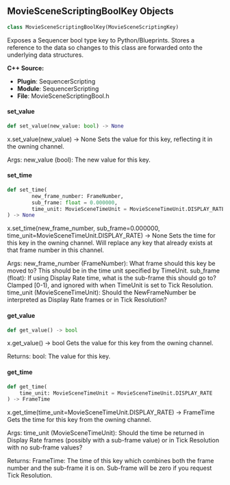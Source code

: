 ## MovieSceneScriptingBoolKey Objects

```python
class MovieSceneScriptingBoolKey(MovieSceneScriptingKey)
```

Exposes a Sequencer bool type key to Python/Blueprints.
Stores a reference to the data so changes to this class are forwarded onto the underlying data structures.

**C++ Source:**

- **Plugin**: SequencerScripting
- **Module**: SequencerScripting
- **File**: MovieSceneScriptingBool.h

<a id="unreal.MovieSceneScriptingBoolKey.set_value"></a>

#### set_value

```python
def set_value(new_value: bool) -> None
```

x.set_value(new_value) -> None
Sets the value for this key, reflecting it in the owning channel.

Args:
    new_value (bool): The new value for this key.

<a id="unreal.MovieSceneScriptingBoolKey.set_time"></a>

#### set_time

```python
def set_time(
        new_frame_number: FrameNumber,
        sub_frame: float = 0.000000,
        time_unit: MovieSceneTimeUnit = MovieSceneTimeUnit.DISPLAY_RATE
) -> None
```

x.set_time(new_frame_number, sub_frame=0.000000, time_unit=MovieSceneTimeUnit.DISPLAY_RATE) -> None
Sets the time for this key in the owning channel. Will replace any key that already exists at that frame number in this channel.

Args:
    new_frame_number (FrameNumber): What frame should this key be moved to? This should be in the time unit specified by TimeUnit.
    sub_frame (float): If using Display Rate time, what is the sub-frame this should go to? Clamped [0-1), and ignored with when TimeUnit is set to Tick Resolution.
    time_unit (MovieSceneTimeUnit): Should the NewFrameNumber be interpreted as Display Rate frames or in Tick Resolution?

<a id="unreal.MovieSceneScriptingBoolKey.get_value"></a>

#### get_value

```python
def get_value() -> bool
```

x.get_value() -> bool
Gets the value for this key from the owning channel.

Returns:
    bool: The value for this key.

<a id="unreal.MovieSceneScriptingBoolKey.get_time"></a>

#### get_time

```python
def get_time(
    time_unit: MovieSceneTimeUnit = MovieSceneTimeUnit.DISPLAY_RATE
) -> FrameTime
```

x.get_time(time_unit=MovieSceneTimeUnit.DISPLAY_RATE) -> FrameTime
Gets the time for this key from the owning channel.

Args:
    time_unit (MovieSceneTimeUnit): Should the time be returned in Display Rate frames (possibly with a sub-frame value) or in Tick Resolution with no sub-frame values?

Returns:
    FrameTime: The time of this key which combines both the frame number and the sub-frame it is on. Sub-frame will be zero if you request Tick Resolution.

<a id="unreal.MovieSceneScriptingBoolChannel"></a>